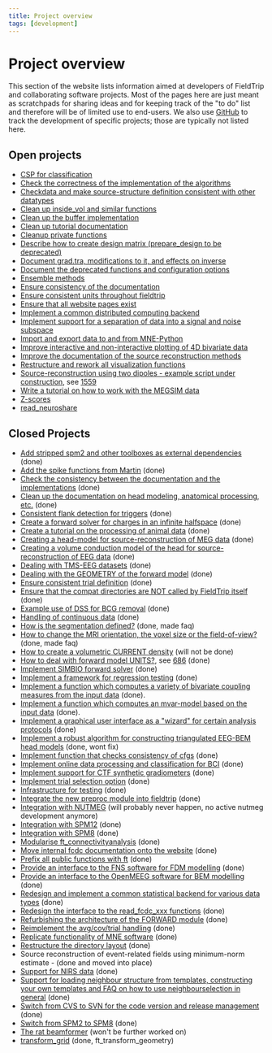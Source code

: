 ```yaml
---
title: Project overview
tags: [development]
---
```


# Project overview

This section of the website lists information aimed at developers of FieldTrip and collaborating software projects. Most of the pages here are just meant as scratchpads for sharing ideas and for keeping track of the "to do" list and therefore will be of limited use to end-users. We also use [GitHub](/development/git) to track the development of specific projects; those are typically not listed here.

## Open projects

- [CSP for classification](/development/project/csp)
- [Check the correctness of the implementation of the algorithms](/development/project/correctness)
- [Checkdata and make source-structure definition consistent with other datatypes](/development/project/checkdata)
- [Clean up inside_vol and similar functions](/development/project/inside_vol)
- [Clean up the buffer implementation](/development/project/buffer_v3)
- [Clean up tutorial documentation](/development/project/tutorial_documentation)
- [Cleanup private functions](/development/project/cleanup_private_functions)
- [Describe how to create design matrix (prepare_design to be deprecated)](/development/project/design)
- [Document grad.tra, modifications to it, and effects on inverse](/development/project/tra)
- [Document the deprecated functions and configuration options](/development/deprecated)
- [Ensemble methods](/development/project/ensemblemethods)
- [Ensure consistency of the documentation](/development/project/documentation)
- [Ensure consistent units throughout fieldtrip](/development/project/units)
- [Ensure that all website pages exist](/development/project/orphans)
- [Implement a common distributed computing backend](/development/project/distributed)
- [Implement support for a separation of data into a signal and noise subspace](/development/project/subspace)
- [Import and export data to and from MNE-Python](/development/project/integrate_with_mne)
- [Improve interactive and non-interactive plotting of 4D bivariate data](/development/project/visualization)
- [Improve the documentation of the source reconstruction methods](/development/project/documentation_source)
- [Restructure and rework all visualization functions](/development/project/restructure_and_rework_all_visualization_functions)
- [Source-reconstruction using two dipoles - example script under construction](/development/project/symmetric_dipoles), see [1559](http://bugzilla.fieldtriptoolbox.org/show_bug.cgi?id=1559)
- [Write a tutorial on how to work with the MEGSIM data](/development/project/megsim)
- [Z-scores](/development/project/zscores)
- [read_neuroshare](/development/project/read_neuroshare)

## Closed Projects

- [Add stripped spm2 and other toolboxes as external dependencies](/development/project/external_dependencies) (done)
- [Add the spike functions from Martin](/development/project/spike) (done)
- [Check the consistency between the documentation and the implementations](/development/project/consistency) (done)
- [Clean up the documentation on head modeling, anatomical processing, etc.](/development/project/geometry_documentation) (done)
- [Consistent flank detection for triggers](/development/project/trigger) (done)
- [Create a forward solver for charges in an infinite halfspace](/development/project/halfspace) (done)
- [Create a tutorial on the processing of animal data](/development/project/animal) (done)
- [Creating a head-model for source-reconstruction of MEG data](/development/project/headmodel_tutorial) (done)
- [Creating a volume conduction model of the head for source-reconstruction of EEG data](/development/project/headmodel_tutorial_eeg) (done)
- [Dealing with TMS-EEG datasets](/development/project/eeg_tms) (done)
- [Dealing with the GEOMETRY of the forward model](/development/project/fwdarch2) (done)
- [Ensure consistent trial definition](/development/project/ensure_consistent_trial_definition) (done)
- [Ensure that the compat directories are NOT called by FieldTrip itself](/development/project/compat) (done)
- [Example use of DSS for BCG removal](/example/use_denoising_source_separation_dss_to_remove_ecg_artifacts) (done)
- [Handling of continuous data](/development/project/continuous) (done)
- [How is the segmentation defined?](/faq/how_is_the_segmentation_defined) (done, made faq)
- [How to change the MRI orientation, the voxel size or the field-of-view?](/faq/how_change_mri_orientation_size_fov) (done, made faq)
- [How to create a volumetric CURRENT density](/development/project/curdens) (will not be done)
- [How to deal with forward model UNITS?](/development/project/fwdunits), see [686](http://bugzilla.fieldtriptoolbox.org/show_bug.cgi?id=686) (done)
- [Implement SIMBIO forward solver](/development/project/simbio_plan) (done)
- [Implement a framework for regression testing](/development/project/testing) (done)
- [Implement a function which computes a variety of bivariate coupling measures from the input data](/development/project/couplinganalysis) (done).
- [Implement a function which computes an mvar-model based on the input data](/development/project/mvaranalysis) (done).
- [Implement a graphical user interface as a "wizard" for certain analysis protocols](/development/project/wizard) (done)
- [Implement a robust algorithm for constructing triangulated EEG-BEM head models](/development/project/bemmodel) (done, wont fix)
- [Implement function that checks consistency of cfgs](/development/project/checkconfig) (done)
- [Implement online data processing and classification for BCI](/development/project/bci) (done)
- [Implement support for CTF synthetic gradiometers](/development/project/synthetic_grad) (done)
- [Implement trial selection option](/development/project/trialselect) (done)
- [Infrastructure for testing](/development/project/infrastructure_for_testing) (done)
- [Integrate the new preproc module into fieldtrip](/development/project/merge_preproc) (done)
- [Integration with NUTMEG](/development/project/nutmeg) (will probably never happen, no active nutmeg development anymore)
- [Integration with SPM12](/development/project/spm12) (done)
- [Integration with SPM8](/development/project/spm8) (done)
- [Modularise ft_connectivityanalysis](/development/project/modularise_ft_connectivityanalysis) (done)
- [Move internal fcdc documentation onto the website](/development/project/move_internal_fcdc_documentation_onto_the_wiki) (done)
- [Prefix all public functions with ft](/development/project/prefix) (done)
- [Provide an interface to the FNS software for FDM modelling](/development/project/fns) (done)
- [Provide an interface to the OpenMEEG software for BEM modelling](/development/project/openmeeg) (done)
- [Redesign and implement a common statistical backend for various data types](/development/project/statistics) (done)
- [Redesign the interface to the read_fcdc_xxx functions](/development/project/read_fcdc_xxx) (done)
- [Refurbishing the architecture of the FORWARD module](/development/project/fwdarch) (done)
- [Reimplement the avg/cov/trial handling](/development/project/timelockanalysis) (done)
- [Replicate functionality of MNE software](/development/project/replicate_functionality_of_mne_software) (done)
- [Restructure the directory layout](/development/project/directorylayout) (done)
- Source reconstruction of event-related fields using minimum-norm estimate - (done and moved into place)
- [Support for NIRS data](/development/project/nirs) (done)
- [Support for loading neighbour structure from templates, constructing your own templates and FAQ on how to use neighbourselection in general](/development/project/neighbourtemplates) (done)
- [Switch from CVS to SVN for the code version and release management](/development/svn) (done)
- [Switch from SPM2 to SPM8](/development/project/switch_from_spm2_to_spm8) (done)
- [The rat beamformer](/development/project/rat) (won't be further worked on)
- [transform_grid](/development/project/transform_grid) (done, ft_transform_geometry)
